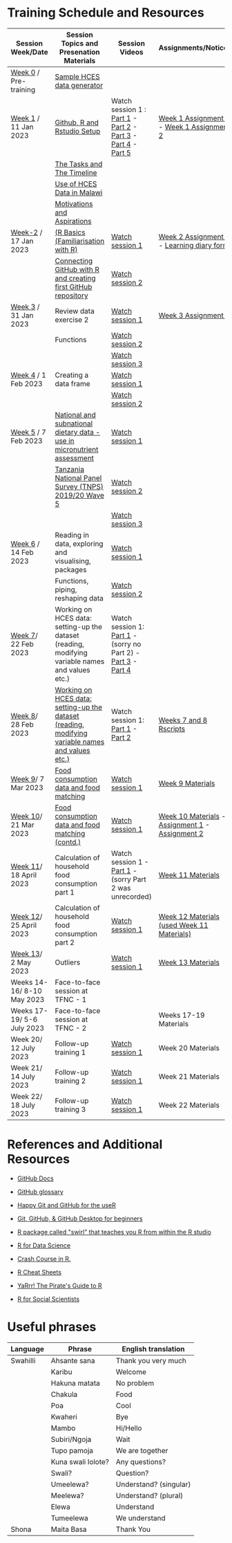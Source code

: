 # Training Schedule and Resources

| Session Week/Date               | Session Topics and Presenation Materials                                                                                                                                   | Session Videos                                                                                                                                                                                                                                                                                                                                                                                                                                                                                                            | Assignments/Notices                                                                                                                                                                                                                                                 |
|---------------------------------|----------------------------------------------------------------------------------------------------------------------------------------------------------------------------|---------------------------------------------------------------------------------------------------------------------------------------------------------------------------------------------------------------------------------------------------------------------------------------------------------------------------------------------------------------------------------------------------------------------------------------------------------------------------------------------------------------------------|---------------------------------------------------------------------------------------------------------------------------------------------------------------------------------------------------------------------------------------------------------------------|
| [Week 0](Week-0) / Pre-training | [Sample HCES data generator](Week-0/random_hces_generator.R)                                                                                                               |                                                                                                                                                                                                                                                                                                                                                                                                                                                                                                                           |                                                                                                                                                                                                                                                                     |
| [Week 1](Week-1) / 11 Jan 2023  | [Github, R and Rstudio Setup](https://dzvoti.github.io/TFNC-Training/Week-1/Materials/presentation/TFNC-Week1.html)                                                        | Watch session 1 : [Part 1](https://drive.google.com/file/d/1hXxtbJh-r5nDvHmAMsuuocEIZ7zjqyBE/view?usp=share_link) - [Part 2](https://drive.google.com/file/d/1FYrgtluVn1A8SJHOmNW3MswKdb_BYv0K/view?usp=share_link) - [Part 3](https://drive.google.com/file/d/1U2M0gf1TJ8UxbBmeut-_y2-MdMzzg23Q/view?usp=share_link) - [Part 4](https://drive.google.com/file/d/1ko5_xQF1VWTCznKKXrZ54SZ1uCc1ucyu/view?usp=share_link) - [Part 5](https://drive.google.com/file/d/10dopw59KEgFPV2KNtgi07h1BI_HvB5ED/view?usp=share_link) | [Week 1 Assignment 1](https://github.com/dzvoti/TFNC-Training/issues/1) - [Week 1 Assignment 2](https://github.com/dzvoti/TFNC-Training/issues/2)                                                                                                                   |
|                                 | [The Tasks and The Timeline](https://dzvoti.github.io/TFNC-Training/Week-1/TFNC_small_group_training_intro_20230112.pdf)                                                   |                                                                                                                                                                                                                                                                                                                                                                                                                                                                                                                           |                                                                                                                                                                                                                                                                     |
|                                 | [Use of HCES Data in Malawi](https://dzvoti.github.io/TFNC-Training/Week-1/Use_of_HCES_data.pdf)                                                                           |                                                                                                                                                                                                                                                                                                                                                                                                                                                                                                                           |                                                                                                                                                                                                                                                                     |
|                                 | [Motivations and Aspirations](https://dzvoti.github.io/TFNC-Training/Week-0/Motivations_and_aspirations.pdf)                                                               |                                                                                                                                                                                                                                                                                                                                                                                                                                                                                                                           |                                                                                                                                                                                                                                                                     |
| [Week-2](Week-2) / 17 Jan 2023  | [(R Basics (Familiarisation with R)](https://dzvoti.github.io/TFNC-Training/Week-2/Materials/Week2_RBasics.pdf)                                                            | [Watch session 1](https://drive.google.com/file/d/1RZSdeQcjpH9-bik_W3F2dddXKdGv5La2/view?usp=sharing)                                                                                                                                                                                                                                                                                                                                                                                                                     | [Week 2 Assignment 1](https://dzvoti.github.io/TFNC-Training/Week-2/Materials/Week-2-Assignment.html.) - [Learning diary form](https://docs.google.com/document/d/127NUCLkxTaVi5RnlGi5yaiSkKIBLh3VZ/edit?usp=sharing&ouid=107126292099035873011&rtpof=true&sd=true) |
|                                 | [Connecting GitHub with R and creating first GitHub repository](https://dzvoti.github.io/TFNC-Training/Week-2/Materials/Week-2-GitHub-R.html)                              | [Watch session 2](https://drive.google.com/file/d/1gd93-7JBOEFJlKDKn8xnHBaYI2b7t9_w/view?usp=sharing)                                                                                                                                                                                                                                                                                                                                                                                                                     |                                                                                                                                                                                                                                                                     |
| [Week 3](Week-3) / 31 Jan 2023  | Review data exercise 2                                                                                                                                                     | [Watch session 1](https://drive.google.com/file/d/1d3z1HhFKaAMg_eOSiyR4_O7aNPROwNCT/view?usp=share_link)                                                                                                                                                                                                                                                                                                                                                                                                                  | [Week 3 Assignment 1](https://dzvoti.github.io/TFNC-Training/Week-4/week-4-assignment.html)                                                                                                                                                                         |
|                                 | Functions                                                                                                                                                                  | [Watch session 2](https://drive.google.com/file/d/1HOHtvnsEzJeLlD5yY2PjtUO5dYIDH06J/view?usp=share_link)                                                                                                                                                                                                                                                                                                                                                                                                                  |                                                                                                                                                                                                                                                                     |
|                                 |                                                                                                                                                                            | [Watch session 3](https://drive.google.com/file/d/13_xNwZiqVUBai64cds4lutmZLHHmc6M-/view?usp=share_link)                                                                                                                                                                                                                                                                                                                                                                                                                  |                                                                                                                                                                                                                                                                     |
| [Week 4](Week-4) / 1 Feb 2023   | Creating a data frame                                                                                                                                                      | [Watch session 1](https://drive.google.com/file/d/1bt6XV3PLouC6Gy-Zf9wcX0TSZwHoquiN/view?usp=share_link)                                                                                                                                                                                                                                                                                                                                                                                                                  |                                                                                                                                                                                                                                                                     |
|                                 |                                                                                                                                                                            | [Watch session 2](https://drive.google.com/file/d/1Ww5uF3y9-a3jIwXx5VmtnUCjwQZdDqsr/view?usp=share_link)                                                                                                                                                                                                                                                                                                                                                                                                                  |                                                                                                                                                                                                                                                                     |
| [Week 5](Week-5) / 7 Feb 2023             | [National and subnational dietary data - use in micronutrient assessment](https://dzvoti.github.io/TFNC-Training/Week-5/Intro-HCES-food-consumption_Edward_2022-02-07.pdf) | [Watch session 1](https://drive.google.com/file/d/1jWGjP8QSA0rlmFUt_UCGysnlS3wrBpid/view?usp=share_link)                                                                                                                                                                                                                                                                                                                                                                                                                  |                                                                                                                                                                                                                                                                     |
|                                 | [Tanzania National Panel Survey (TNPS) 2019/20 Wave 5](https://dzvoti.github.io/TFNC-Training/Week-5/TNPSintroRG.pdf)                                                      | [Watch session 2](https://drive.google.com/file/d/1mLY-MmJItUwPoj6dgztT1ycx6jIMabCc/view?usp=share_link)                                                                                                                                                                                                                                                                                                                                                                                                                  |                                                                                                                                                                                                                                                                     |
|                                 |                                                                                                                                                                            | [Watch session 3](https://drive.google.com/file/d/1Nw41FZ_GKMoSLUwNrBu0HekCaooTYifv/view?usp=share_link)                                                                                                                                                                                                                                                                                                                                                                                                                  |                                                                                                                                                                                                                                                                     |
| [Week 6](Week-6) / 14 Feb 2023            | Reading in data, exploring and visualising, packages                                                                                                                       | [Watch session 1](https://drive.google.com/file/d/1UgCoXlqJEAsVbJcjcG3cuCG-Sjfd72Sh/view?usp=share_link)                                                                                                                                                                                                                                                                                                                                                                                                                  |                                                                                                                                                                                                                                                                     |
|                                 | Functions, piping, reshaping data                                                                                                                                          | [Watch session 2](https://drive.google.com/file/d/1Ots78R2UDHTXvPiLlHJKPsv-iWQXfRge/view?usp=share_link)                                                                                                                                                                                                                                                                                                                                                                                                                  |                                                                                                                                                                                                                                                                     |
| [Week 7](Week-7)/ 22 Feb 2023            | Working on HCES data: setting-up the dataset (reading, modifying variable names and values etc.)                                                                           | Watch session 1: [Part 1](https://drive.google.com/file/d/1GTJijlScPWH-Jghsk6B-31b4m0LVu_hp/view?usp=share_link) - (sorry no Part 2) - [Part 3](https://drive.google.com/file/d/1rXQt-jd-cPAnWSYs__kCxy6RxVCIDSaC/view?usp=share_link) - [Part 4](https://drive.google.com/file/d/1v1JnahT8I8NZCjs8cxic8dpXcWwZCUgr/view?usp=share_link)                                                                                                                                                                                                                                                                                                                                                                                                                                                             |                                                                                                                                                                                    |                                                                                                                                                   |
| [Week 8](Week-8)/ 28 Feb 2023            | [Working on HCES data: setting-up the dataset (reading, modifying variable names and values etc.)](https://github.com/dzvoti/TFNC-Training/blob/main/TFNC_Rintro.pdf)                                                                           | Watch session 1: [Part 1](https://drive.google.com/file/d/14p3RoKNLitDy4rozj7CmB0zgQPqwbJsi/view?usp=share_link) - [Part 2](https://drive.google.com/file/d/1QueSHxQXdTr6PtwL4VDIuZfPmV4gnSFi/view?usp=share_link)                                                                                                                                                                                                                                                                                                                                                                                                                                                             |       [Weeks 7 and 8 Rscripts](https://dzvoti.github.io/TFNC-Training/Week-8/TFNCtraining20130228.html)                 |  
| [Week 9](Week-9)/ 7 Mar 2023            | [Food consumption data and food matching](https://github.com/dzvoti/TFNC-Training/blob/main/Week-9/Materials/2023-03-06_Food-composition-and-food-matching.pdf)                                                                          | [Watch session 1](https://drive.google.com/file/d/1UnCgVATfy49R2-31gDsfgJwcZBqAo0WY/view?usp=share_link)                                                                                                                                                                                                                                        |       [Week 9 Materials](https://github.com/dzvoti/TFNC-Training/tree/main/Week-9/Materials)                 |  
| [Week 10](Week-10)/ 21 Mar 2023            | [Food consumption data and food matching (contd.)](https://github.com/dzvoti/TFNC-Training/blob/main/Week-9/Materials/2023-03-06_Food-composition-and-food-matching.pdf)                                                                          | [Watch session 1](https://drive.google.com/file/d/1BluRJwP93Kf-Pzh0OEiZ9UmqAdQw0MvU/view?usp=share_link)                                                                                                                                                                                                                                        |       [Week 10 Materials](https://github.com/dzvoti/TFNC-Training/blob/main/Week-10/Materials/matching_activity1.R) -  [Assignment 1](http://dzvoti.github.io/TFNC-Training/Week-10/Materials/food-matching.html) - [Assignment 2](http://dzvoti.github.io/TFNC-Training/Week-10/Materials/Week10unitconv.html)                |  
| [Week 11](Week-11)/ 18 April 2023            | Calculation of household food consumption part 1                                                                          | Watch session 1 - [Part 1](https://drive.google.com/file/d/1qRAnWIvHeLRj4PRN_XuISE6CS_Q4p4iO/view?usp=sharing) - (sorry Part 2 was unrecorded)                                                                                                                            | [Week 11 Materials](https://github.com/dzvoti/TFNC-Training/blob/main/Week-11/W11_practice.R)                      |  
| [Week 12](Week-11)/ 25 April 2023            | Calculation of household food consumption part 2                                                                           | [Watch session 1](https://drive.google.com/file/d/1_mHg-Kx7zG0sA2lH-sH2BHcif-ScwU4w/view?usp=share_link)  | [Week 12 Materials (used Week 11 Materials)](https://github.com/dzvoti/TFNC-Training/blob/main/Week-11/W11_practice.R)                    |  
| [Week 13](Week-13)/ 2 May 2023            | Outliers                                                                          | [Watch session 1](https://drive.google.com/file/d/1hNug0l7m5zqZU0lUKkJixizUztuUhrxz/view?usp=share_link)  | [Week 13 Materials](https://github.com/dzvoti/TFNC-Training/blob/main/Week-13/W13_practice.R)                    |  
| Weeks 14-16/ 8-10 May 2023            | Face-to-face session at TFNC - 1                                                                         |                                  |              |  
| Weeks 17-19/ 5-6 July 2023            | Face-to-face session at TFNC - 2                                                                         |                                  | Weeks 17-19 Materials                   |  
| Week 20/ 12 July 2023            | Follow-up training 1                                                                      |      [Watch session 1](https://drive.google.com/file/d/1FPTM7P7-zIA1RvgjmB0CcJdlBwAwxacg/view?usp=sharing)                            | Week 20 Materials                   |  
| Week 21/ 14 July 2023            | Follow-up training 2                                                                       |        [Watch session 1](https://drive.google.com/file/d/1rA1dFoeH2dXzklqbosB2Il_hg8Lt2KAG/view?usp=drive_link)                          | Week 21 Materials                   |  
| Week 22/ 18 July 2023            | Follow-up training 3                                                                       |        [Watch session 1](https://drive.google.com/file/d/11lhqTX5KweNjHixaEOc-dsbKQjJRefdK/view?usp=sharing)                          | Week 22 Materials                   |  

# References and Additional Resources

-   [GitHub Docs](https://docs.github.com/en)

-   [GitHub glossary](https://docs.github.com/en/get-started/quickstart/github-glossary)

-   [Happy Git and GitHub for the useR](https://happygitwithr.com/)

-   [Git, GitHub, & GitHub Desktop for beginners](https://www.youtube.com/watch?v=8Dd7KRpKeaE)

-   [R package called "swirl" that teaches you R from within the R studio](https://swirlstats.com)

-   [R for Data Science](https://r4ds.had.co.nz/index.html)

-   [Crash Course in R.](https://kirstenmorehouse.wordpress.com/354-2/topic-1-crash-course-in-r/)

-   [R Cheat Sheets](https://posit.co/resources/cheatsheets/)

-   [YaRrr! The Pirate's Guide to R](https://bookdown.org/ndphillips/YaRrr/)

-   [R for Social Scientists](https://datacarpentry.org/r-socialsci/)

# Useful phrases

| Language | Phrase             | English translation    |
|----------|--------------------|------------------------|
| Swahilli | Ahsante sana       | Thank you very much    |
|          | Karibu             | Welcome                |
|          | Hakuna matata      | No problem             |
|          | Chakula            | Food                   |
|          | Poa                | Cool                   |
|          | Kwaheri            | Bye                    |
|          | Mambo              | Hi/Hello               |
|          | Subiri/Ngoja       | Wait                   |
|          | Tupo pamoja        | We are together        |
|          | Kuna swali lolote? | Any questions?         |
|          | Swali?             | Question?              |
|          | Umeelewa?          | Understand? (singular) |
|          | Meelewa?           | Understand? (plural)   |
|          | Elewa              | Understand             |
|          | Tumeelewa          | We understand          |
| Shona    | Maita Basa         | Thank You              |
